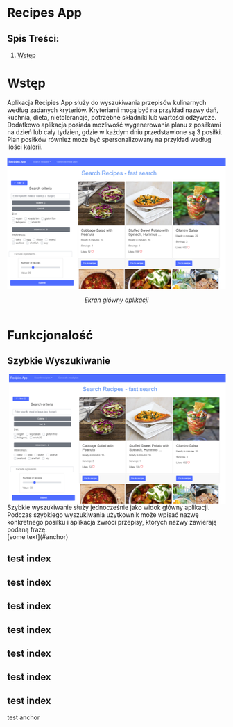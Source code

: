 # Recipes App
## Spis Treści:
1. [Wstęp](#anchor)

<a name="anchor"></a>

# Wstęp
Aplikacja Recipies App służy do wyszukiwania przepisów kulinarnych według zadanych kryteriów. Kryteriami mogą być na przykład nazwy dań, kuchnia, dieta, nietolerancje, potrzebne składniki lub wartości odżywcze.
<br>
Dodatkowo aplikacja posiada możliwość wygenerowania planu z posiłkami na dzień lub cały tydzien, gdzie w każdym dniu przedstawione są 3 posiłki. Plan posiłków również może być spersonalizowany na przykład według ilości kalorii.
<br>
<br>
<img src="main_screen.png" alt="drawing" width="1000rem"/>
<div align="center"><i>Ekran główny aplikacji</i></div>
<br>

# Funkcjonalość
## Szybkie Wyszukiwanie
<div>
<img src="main_screen.png" alt="drawing" width="500rem" style="float: right;"/> Szybkie wyszukiwanie służy jednocześnie jako widok główny aplikacji. Podczas szybkiego wyszukiwania użytkownik może wpisać nazwę konkretnego posiłku i aplikacja zwróci przepisy, których nazwy zawierają podaną frazę. 
</div>
[some text](#anchor)


## test index
## test index
## test index
## test index
## test index
## test index
## test index














<a name="anchor"></a>test anchor